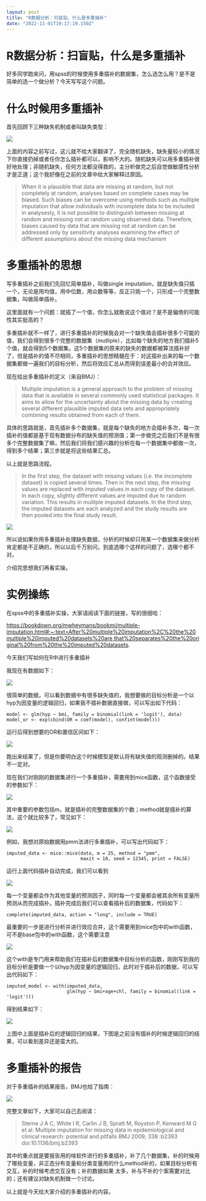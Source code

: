 ```yaml
---
layout: post
title: "R数据分析：扫盲贴，什么是多重插补"
date: "2022-11-01T19:17:19.150Z"
---
```

R数据分析：扫盲贴，什么是多重插补
=================

好多同学跑来问，用spss的时候使用多重插补的数据集，怎么选怎么用？是不是简单的选一个做分析？今天写写这个问题。

什么时候用多重插补
=========

首先回顾下三种缺失机制或者叫缺失类型：

![](https://p26.toutiaoimg.com/img/tos-cn-i-qvj2lq49k0/cc164a548b6c4647a5ead03a59a5bbaa~tplv-tt-shrink:640:0.image)

上面的内容之前写过，这儿就不给大家翻译了，完全随机缺失，缺失量较小的情况下你直接扔掉或者任你怎么插补都可以，影响不大的。随机缺失可以用多重插补很好地处理；非随机缺失，任何方法都没得救的，主分析做完之后自觉做敏感性分析才是正道；这个我好像在之前的文章中给大家解释过原因。

> When it is plausible that data are missing at random, but not completely at random, analyses based on complete cases may be biased. Such biases can be overcome using methods such as multiple imputation that allow individuals with incomplete data to be included in analysesly, it is not possible to distinguish between missing at random and missing not at random using observed data. Therefore, biases caused by data that are missing not at random can be addressed only by sensitivity analyses examining the effect of different assumptions about the missing data mechanism

多重插补的思想
=======

写多重插补之前我们先回忆简单插补，叫做single imputation，就是缺失值只插一个，无论是用均值，用中位数，用众数等等，反正只挑一个，只形成一个完整数据集，叫做简单插补。

这里面就有一个问题：就插了一个值，你怎么就敢说这个值对？是不是偏倚的可能性其实挺高的？

多重插补就不一样了，进行多重插补的时候我会对一个缺失值会插补很多个可能的值，我们会得到很多个完整的数据集（mutliple），比如每个缺失的地方我们插补5个值，就会得到5个数据集。这5个数据集的原来的缺失的数据都被算法插补好了，但是插补的值不尽相同，多重插补的思想精髓在于：对这插补出来的每一个数据集都做一遍我们的目标分析，然后将效应汇总从而得到误差最小的合并效应。

现在给出多重插补的定义（来自BMJ）：

> Multiple imputation is a general approach to the problem of missing data that is available in several commonly used statistical packages. It aims to allow for the uncertainty about the missing data by creating several different plausible imputed data sets and appropriately combining results obtained from each of them.

具体的思路就是，首先插补多个数据集，就是每个缺失的地方会插补多次，每一次插补的值都是基于现有数据分布的缺失值的预测值；第一步做完之后我们不是有很多个完整数据集了嘛，然后我们将我们感兴趣的分析在每一个数据集中都做一次，得到多个结果；第三步就是将这些结果汇总。

以上就是思路流程。

> In the first step, the dataset with missing values (i.e. the incomplete dataset) is copied several times. Then in the next step, the missing values are replaced with imputed values in each copy of the dataset. In each copy, slightly different values are imputed due to random variation. This results in mulitple imputed datasets. In the third step, the imputed datasets are each analyzed and the study results are then pooled into the final study result.

![](https://p9.toutiaoimg.com/img/tos-cn-i-qvj2lq49k0/6ca90f8fde684bc9a896fa211223f338~tplv-tt-shrink:640:0.image)

所以说如果你用多重插补处理缺失数据，分析的时候却只用某一个数据集来做分析肯定都是不正确的，所以以后千万别问，到底选哪个这样的问题了，选哪个都不对。

介绍完思想我们再看实操。

实例操练
====

在spss中的多重插补实操，大家请阅读下面的链接，写的很细哈：

https://bookdown.org/mwheymans/bookmi/multiple-imputation.html#:~:text=After%20multiple%20imputation%2C%20the%20multiple%20imputed%20datasets%20are,that%20separates%20the%20original%20from%20the%20imputed%20datasets.

今天我们写如何在R中进行多重插补

我现在有数据如下：

![](https://p9.toutiaoimg.com/img/tos-cn-i-qvj2lq49k0/57bee3e4fb4d45c4bfd147fa2395f30e~tplv-tt-shrink:640:0.image)

很简单的数据，可以看到数据中有很多缺失值的，我想要做的目标分析是一个以hyp为因变量的逻辑回归，如果我不插补数据直接做，可以写出如下代码：

    model <- glm(hyp ~ bmi, family = binomial(link = 'logit'), data)
    model_or <- exp(cbind(OR = coef(model), confint(model)))

运行后得到想要的OR和置信区间如下：

![](https://p9.toutiaoimg.com/img/tos-cn-i-qvj2lq49k0/eb66c9ce23274334b81cb2aeb7557be0~tplv-tt-shrink:640:0.image)

跑出来结果了，但是你要明白这个时候模型是默认将有缺失值的观测删掉的。结果不一定对。

现在我们对刚刚的数据集进行一个多重插补，需要用到mice函数，这个函数接受的参数如下：

![](https://p26.toutiaoimg.com/img/tos-cn-i-qvj2lq49k0/3ea7978f346443db938b7303528c6e5e~tplv-tt-shrink:640:0.image)

其中重要的参数包括m，就是插补的完整数据集的个数；method就是插补的算法，这个就比较多了，常见如下：

![](https://p9.toutiaoimg.com/img/tos-cn-i-qvj2lq49k0/f70756aff1f54c95a106a6aa039bb06c~tplv-tt-shrink:640:0.image)

例如，我想对原始数据用pmm法进行多重插补，可以写出代码如下：

    imputed_data <- mice::mice(data, m = 25, method = "pmm", 
                               maxit = 10, seed = 12345, print = FALSE)

运行上面代码插补自动完成，我们可以看到

![](https://p26.toutiaoimg.com/img/tos-cn-i-qvj2lq49k0/a584e0c99a894e89830234b6d2c7a52a~tplv-tt-shrink:640:0.image)

每一个变量都会作为其他变量的预测因子，同时每一个变量都会被其余所有变量所预测从而完成插补。插补完成后我们可以查看插补后的数据集，代码如下：

    complete(imputed_data, action = "long", include = TRUE)

最重要的一步是进行分析并进行效应合并，这个需要用到mice包中的with函数，可不是base包中的with函数，这个需要注意

![](https://p26.toutiaoimg.com/img/tos-cn-i-qvj2lq49k0/3707f2711af94e89bfd4bba1a9566e8b~tplv-tt-shrink:640:0.image)

这个with是专门用来帮助我们在插补后的数据集中目标分析的函数，刚刚写到我的目标分析是要做一个以hyp为因变量的逻辑回归，此时对于插补后的数据，可以写出代码如下：

    imputed_model <- with(imputed_data, 
                          glm(hyp ~ bmi+age+chl, family = binomial(link = 'logit')))

得到结果如下：

![](https://p26.toutiaoimg.com/img/tos-cn-i-qvj2lq49k0/272f4100f2ee4e7c8882995fb174d5cc~tplv-tt-shrink:640:0.image)

上图中上面是插补后的逻辑回归的结果，下图是之前没有插补的时候逻辑回归的结果，可以看到差异还是蛮大的。

多重插补的报告
=======

对于多重插补的结果报告，BMJ也给了指南：

![](https://p9.toutiaoimg.com/img/tos-cn-i-qvj2lq49k0/ea6c86013d154dd294822c1afef30440~tplv-tt-shrink:640:0.image)

完整文章如下，大家可以自己去阅读：

> Sterne J A C, White I R, Carlin J B, Spratt M, Royston P, Kenward M G et al. Multiple imputation for missing data in epidemiological and clinical research: potential and pitfalls BMJ 2009; 338 :b2393 doi:10.1136/bmj.b2393

其中的重点就是要报告用的啥软件进行的多重插补，补了几个数据集，补的时候用了哪些变量，非正态分布变量和分类变量用的什么method补的，如果目标分析有交互，补的时候考虑交互没有；补的数据如果 太多，补与不补的个案需要对比的；还有建议对缺失机制做一个讨论。

以上就是今天给大家介绍的多重插补的内容。